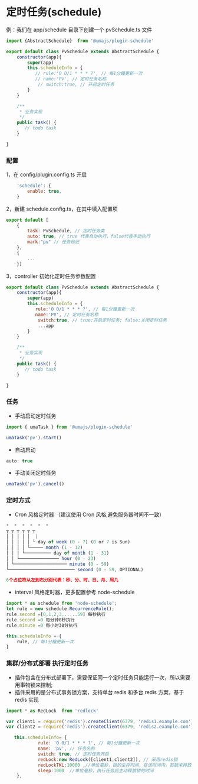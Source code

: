 # 定时任务(schedule)

例：我们在 app/schedule 目录下创建一个
pvSchedule.ts 文件

```js
import {AbstractSchedule}  from '@umajs/plugin-schedule'

export default class PvSchedule extends AbstractSchedule {
    constructor(app){
        super(app)
        this.scheduleInfo = {
           // rule:'0 0/1 * * * ?', // 每1分鐘更新一次
           // name:'PV', // 定时任务名称
            // switch:true, // 开启定时任务
        }
    }

    /**
     * 业务实现
     */
    public task() {
       // todo task
    }

}


```

### 配置

1，在 config/plugin.config.ts 开启

```js
    'schedule': {
        enable: true,
    }

```

2，新建 schedule.config.ts，在其中填入配置项

```js
export default [
    {
        task: PvSchedule, // 定时任务类
        auto: true, // true 代表自动执行，false代表手动执行
        mark:"pv" // 任务标记
    },
    {
        ...
    }]

```

3，controller 初始化定时任务参数配置

```js
export default class PvSchedule extends AbstractSchedule {
    constructor(app){
        super(app)
        this.scheduleInfo = {
           rule:'0 0/1 * * * ?', // 每1分鐘更新一次
           name:'PV', // 定时任务名称
            switch:true, // true:开启定时任务; false:关闭定时任务
            ...app
        }
    }

    /**
     * 业务实现
     */
    public task() {
       // todo task
    }

}
```

### 任务

- 手动启动定时任务

```js
import { umaTask } from '@umajs/plugin-schedule'

umaTask('pv').start()
```

- 自动启动

```js
auto: true
```

- 手动关闭定时任务

```js
umaTask('pv').cancel()
```

### 定时方式

- Cron 风格定时器 （建议使用 Cron 风格,避免服务器时间不一致）

```js
*  *  *  *  *  *
┬ ┬ ┬ ┬ ┬ ┬
│ │ │ │ │  |
│ │ │ │ │ └ day of week (0 - 7) (0 or 7 is Sun)
│ │ │ │ └───── month (1 - 12)
│ │ │ └────────── day of month (1 - 31)
│ │ └─────────────── hour (0 - 23)
│ └──────────────────── minute (0 - 59)
└───────────────────────── second (0 - 59, OPTIONAL)

6个占位符从左到右分别代表：秒、分、时、日、月、周几

```

- interval 风格定时器，更多配置参考 node-schedule

```js
import * as schedule from 'node-schedule';
let rule = new schedule.RecurrenceRule();
rule.second =[0,1,2,3......59] 每秒执行
rule.second =0 每分钟0秒执行
rule.minute =0 每小时30分执行

this.scheduleInfo = {
    rule, // 每1分鐘更新一次
}

```

### 集群/分布式部署 执行定时任务

- 插件包含在分布式部署下，需要保证同一个定时任务只能运行一次，所以需要用事物锁来控制;
- 插件采用的是分布式事务锁方案，支持单台 redis 和多台 redis 方案，基于 redis 实现

```js
import * as RedLock  from 'redlock'

var client1 = require('redis').createClient(6379, 'redis1.example.com');
var client2 = require('redis').createClient(6379, 'redis2.example.com');

   this.scheduleInfo= {
            rule: '0 0/1 * * * ?', // 每1分鐘更新一次
            name: 'pv', // 任务名称
            switch: true, // 定时任务开启
            redLock:new RedLock([client1,client2]), // 采用redis锁
            redLockTKL:10000 ,//单位毫秒，锁的生存时间，在该时间内，若锁未释放，强行释放 避免死锁情况
            sleep:1000  //单位毫秒，执行任务后主动释放锁的时间
    },
```

